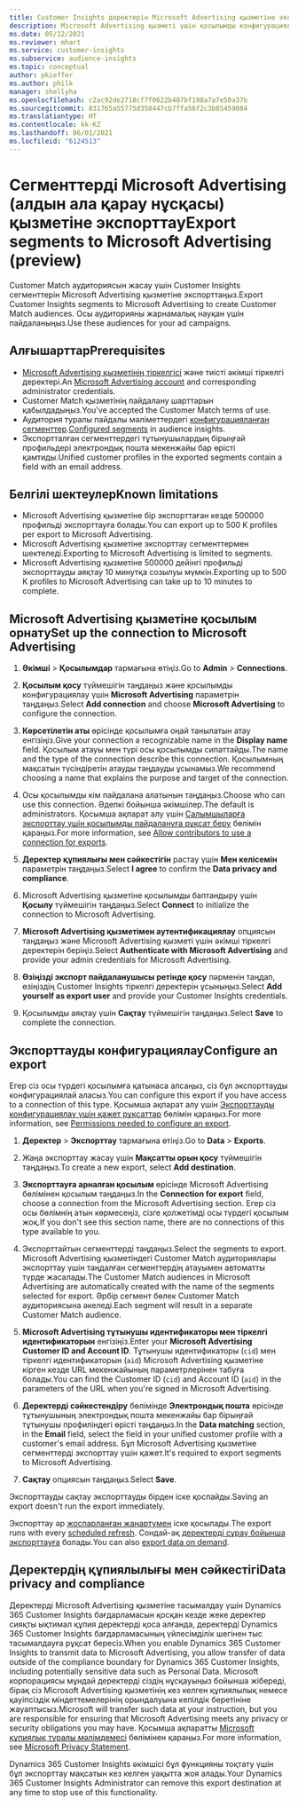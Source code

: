 ```yaml
---
title: Customer Insights деректерін Microsoft Advertising қызметіне экспорттау
description: Microsoft Advertising қызметі үшін қосылымды конфигурациялау және экспорттау жолы туралы ақпарат.
ms.date: 05/12/2021
ms.reviewer: mhart
ms.service: customer-insights
ms.subservice: audience-insights
ms.topic: conceptual
author: pkieffer
ms.author: philk
manager: shellyha
ms.openlocfilehash: c2ac92de2718cf7f0622b407bf198a7a7e50a37b
ms.sourcegitcommit: 831765a55775d358447cb7ffa56f2c3b85459084
ms.translationtype: HT
ms.contentlocale: kk-KZ
ms.lasthandoff: 06/01/2021
ms.locfileid: "6124513"
---
```

# <a name="export-segments-to-microsoft-advertising-preview"></a><span data-ttu-id="bf887-103">Сегменттерді Microsoft Advertising (алдын ала қарау нұсқасы) қызметіне экспорттау</span><span class="sxs-lookup"><span data-stu-id="bf887-103">Export segments to Microsoft Advertising (preview)</span></span>

<span data-ttu-id="bf887-104">Customer Match аудиториясын жасау үшін Customer Insights сегменттерін Microsoft Advertising қызметіне экспорттаңыз.</span><span class="sxs-lookup"><span data-stu-id="bf887-104">Export Customer Insights segments to Microsoft Advertising to create Customer Match audiences.</span></span> <span data-ttu-id="bf887-105">Осы аудиторияны жарнамалық науқан үшін пайдаланыңыз.</span><span class="sxs-lookup"><span data-stu-id="bf887-105">Use these audiences for your ad campaigns.</span></span>

## <a name="prerequisites"></a><span data-ttu-id="bf887-106">Алғышарттар</span><span class="sxs-lookup"><span data-stu-id="bf887-106">Prerequisites</span></span>

-   <span data-ttu-id="bf887-107">[Microsoft Advertising қызметінің тіркелгісі](https://ads.microsoft.com/) және тиісті әкімші тіркелгі деректері.</span><span class="sxs-lookup"><span data-stu-id="bf887-107">An [Microsoft Advertising account](https://ads.microsoft.com/) and corresponding administrator credentials.</span></span>
-   <span data-ttu-id="bf887-108">Customer Match қызметінің пайдалану шарттарын қабылдадыңыз.</span><span class="sxs-lookup"><span data-stu-id="bf887-108">You've accepted the Customer Match terms of use.</span></span> 
-   <span data-ttu-id="bf887-109">Аудитория туралы пайдалы мәліметтердегі [конфигурацияланған сегменттер](segments.md).</span><span class="sxs-lookup"><span data-stu-id="bf887-109">[Configured segments](segments.md) in audience insights.</span></span>
-   <span data-ttu-id="bf887-110">Экспортталған сегменттердегі тұтынушылардың бірыңғай профильдері электрондық пошта мекенжайы бар өрісті қамтиды.</span><span class="sxs-lookup"><span data-stu-id="bf887-110">Unified customer profiles in the exported segments contain a field with an email address.</span></span>

## <a name="known-limitations"></a><span data-ttu-id="bf887-111">Белгілі шектеулер</span><span class="sxs-lookup"><span data-stu-id="bf887-111">Known limitations</span></span>

- <span data-ttu-id="bf887-112">Microsoft Advertising қызметіне бір экспорттаған кезде 500000 профильді экспорттауға болады.</span><span class="sxs-lookup"><span data-stu-id="bf887-112">You can export up to 500 K profiles per export to Microsoft Advertising.</span></span>
- <span data-ttu-id="bf887-113">Microsoft Advertising қызметіне экспорттау сегменттермен шектеледі.</span><span class="sxs-lookup"><span data-stu-id="bf887-113">Exporting to Microsoft Advertising is limited to segments.</span></span>
- <span data-ttu-id="bf887-114">Microsoft Advertising қызметіне 500000 дейінгі профильді экспорттауды аяқтау 10 минутқа созылуы мүмкін.</span><span class="sxs-lookup"><span data-stu-id="bf887-114">Exporting up to 500 K profiles to Microsoft Advertising can take up to 10 minutes to complete.</span></span> 


## <a name="set-up-the-connection-to-microsoft-advertising"></a><span data-ttu-id="bf887-115">Microsoft Advertising қызметіне қосылым орнату</span><span class="sxs-lookup"><span data-stu-id="bf887-115">Set up the connection to Microsoft Advertising</span></span>

1. <span data-ttu-id="bf887-116">**Әкімші** > **Қосылымдар** тармағына өтіңіз.</span><span class="sxs-lookup"><span data-stu-id="bf887-116">Go to **Admin** > **Connections**.</span></span>

1. <span data-ttu-id="bf887-117">**Қосылым қосу** түймешігін таңдаңыз және қосылымды конфигурациялау үшін **Microsoft Advertising** параметрін таңдаңыз.</span><span class="sxs-lookup"><span data-stu-id="bf887-117">Select **Add connection** and choose **Microsoft Advertising** to configure the connection.</span></span>

1. <span data-ttu-id="bf887-118">**Көрсетілетін аты** өрісінде қосылымға оңай танылатын атау енгізіңіз.</span><span class="sxs-lookup"><span data-stu-id="bf887-118">Give your connection a recognizable name in the **Display name** field.</span></span> <span data-ttu-id="bf887-119">Қосылым атауы мен түрі осы қосылымды сипаттайды.</span><span class="sxs-lookup"><span data-stu-id="bf887-119">The name and the type of the connection describe this connection.</span></span> <span data-ttu-id="bf887-120">Қосылымның мақсатын түсіндіретін атауды таңдауды ұсынамыз.</span><span class="sxs-lookup"><span data-stu-id="bf887-120">We recommend choosing a name that explains the purpose and target of the connection.</span></span>

1. <span data-ttu-id="bf887-121">Осы қосылымды кім пайдалана алатынын таңдаңыз.</span><span class="sxs-lookup"><span data-stu-id="bf887-121">Choose who can use this connection.</span></span> <span data-ttu-id="bf887-122">Әдепкі бойынша әкімшілер.</span><span class="sxs-lookup"><span data-stu-id="bf887-122">The default is administrators.</span></span> <span data-ttu-id="bf887-123">Қосымша ақпарат алу үшін [Салымшыларға экспорттау үшін қосылымды пайдалануға рұқсат беру](connections.md#allow-contributors-to-use-a-connection-for-exports) бөлімін қараңыз.</span><span class="sxs-lookup"><span data-stu-id="bf887-123">For more information, see [Allow contributors to use a connection for exports](connections.md#allow-contributors-to-use-a-connection-for-exports).</span></span>

1. <span data-ttu-id="bf887-124">**Деректер құпиялығы мен сәйкестігін** растау үшін **Мен келісемін** параметрін таңдаңыз.</span><span class="sxs-lookup"><span data-stu-id="bf887-124">Select **I agree** to confirm the **Data privacy and compliance**.</span></span>

1. <span data-ttu-id="bf887-125">Microsoft Advertising қызметіне қосылымды баптандыру үшін **Қосылу** түймешігін таңдаңыз.</span><span class="sxs-lookup"><span data-stu-id="bf887-125">Select **Connect** to initialize the connection to Microsoft Advertising.</span></span>

1. <span data-ttu-id="bf887-126">**Microsoft Advertising қызметімен аутентификациялау** опциясын таңдаңыз және Microsoft Advertising қызметі үшін әкімші тіркелгі деректерін беріңіз.</span><span class="sxs-lookup"><span data-stu-id="bf887-126">Select **Authenticate with Microsoft Advertising** and provide your admin credentials for Microsoft Advertising.</span></span>

1. <span data-ttu-id="bf887-127">**Өзіңізді экспорт пайдаланушысы ретінде қосу** пәрменін таңдап, өзіңіздің Customer Insights тіркелгі деректерін ұсыныңыз.</span><span class="sxs-lookup"><span data-stu-id="bf887-127">Select **Add yourself as export user** and provide your Customer Insights credentials.</span></span>

1. <span data-ttu-id="bf887-128">Қосылымды аяқтау үшін **Сақтау** түймешігін таңдаңыз.</span><span class="sxs-lookup"><span data-stu-id="bf887-128">Select **Save** to complete the connection.</span></span>

## <a name="configure-an-export"></a><span data-ttu-id="bf887-129">Экспорттауды конфигурациялау</span><span class="sxs-lookup"><span data-stu-id="bf887-129">Configure an export</span></span>

<span data-ttu-id="bf887-130">Егер сіз осы түрдегі қосылымға қатынаса алсаңыз, сіз бұл экспорттауды конфигурациялай аласыз.</span><span class="sxs-lookup"><span data-stu-id="bf887-130">You can configure this export if you have access to a connection of this type.</span></span> <span data-ttu-id="bf887-131">Қосымша ақпарат алу үшін [Экспорттауды конфигурациялау үшін қажет рұқсаттар](export-destinations.md#set-up-a-new-export) бөлімін қараңыз.</span><span class="sxs-lookup"><span data-stu-id="bf887-131">For more information, see [Permissions needed to configure an export](export-destinations.md#set-up-a-new-export).</span></span>

1. <span data-ttu-id="bf887-132">**Деректер** > **Экспорттау** тармағына өтіңіз.</span><span class="sxs-lookup"><span data-stu-id="bf887-132">Go to **Data** > **Exports**.</span></span>

1. <span data-ttu-id="bf887-133">Жаңа экспорттау жасау үшін **Мақсатты орын қосу** түймешігін таңдаңыз.</span><span class="sxs-lookup"><span data-stu-id="bf887-133">To create a new export, select **Add destination**.</span></span>

1. <span data-ttu-id="bf887-134">**Экспорттауға арналған қосылым** өрісінде Microsoft Advertising бөлімінен қосылым таңдаңыз.</span><span class="sxs-lookup"><span data-stu-id="bf887-134">In the **Connection for export** field, choose a connection from the Microsoft Advertising section.</span></span> <span data-ttu-id="bf887-135">Егер сіз осы бөлімнің атын көрмесеңіз, сізге қолжетімді осы түрдегі қосылым жоқ.</span><span class="sxs-lookup"><span data-stu-id="bf887-135">If you don't see this section name, there are no connections of this type available to you.</span></span>

1. <span data-ttu-id="bf887-136">Экспорттайтын сегменттерді таңдаңыз.</span><span class="sxs-lookup"><span data-stu-id="bf887-136">Select the segments to export.</span></span> <span data-ttu-id="bf887-137">Microsoft Advertising қызметіндегі Customer Match аудиториялары экспорттау үшін таңдалған сегменттердің атауымен автоматты түрде жасалады.</span><span class="sxs-lookup"><span data-stu-id="bf887-137">The Customer Match audiences in Microsoft Advertising are automatically created with the name of the segments selected for export.</span></span> <span data-ttu-id="bf887-138">Әрбір сегмент бөлек Customer Match аудиториясына әкеледі.</span><span class="sxs-lookup"><span data-stu-id="bf887-138">Each segment will result in a separate Customer Match audience.</span></span> 

1. <span data-ttu-id="bf887-139">**Microsoft Advertising тұтынушы идентификаторы мен тіркелгі идентификаторын** енгізіңіз.</span><span class="sxs-lookup"><span data-stu-id="bf887-139">Enter your **Microsoft Advertising Customer ID and Account ID**.</span></span> <span data-ttu-id="bf887-140">Тұтынушы идентификаторы (`cid`) мен тіркелгі идентификаторын (`aid`) Microsoft Advertising қызметіне кірген кезде URL мекенжайының параметрлерінен табуға болады.</span><span class="sxs-lookup"><span data-stu-id="bf887-140">You can find the Customer ID (`cid`) and Account ID (`aid`) in the parameters of the URL when you're signed in Microsoft Advertising.</span></span>

1. <span data-ttu-id="bf887-141">**Деректерді сәйкестендіру** бөлімінде **Электрондық пошта** өрісінде тұтынушының электрондық пошта мекенжайы бар бірыңғай тұтынушы профиліндегі өрісті таңдаңыз.</span><span class="sxs-lookup"><span data-stu-id="bf887-141">In the **Data matching** section, in the **Email** field, select the field in your unified customer profile with a customer's email address.</span></span> <span data-ttu-id="bf887-142">Бұл Microsoft Advertising қызметіне сегменттерді экспорттау үшін қажет.</span><span class="sxs-lookup"><span data-stu-id="bf887-142">It's required to export segments to Microsoft Advertising.</span></span>

1. <span data-ttu-id="bf887-143">**Сақтау** опциясын таңдаңыз.</span><span class="sxs-lookup"><span data-stu-id="bf887-143">Select **Save**.</span></span>

<span data-ttu-id="bf887-144">Экспорттауды сақтау экспорттауды бірден іске қоспайды.</span><span class="sxs-lookup"><span data-stu-id="bf887-144">Saving an export doesn't run the export immediately.</span></span>

<span data-ttu-id="bf887-145">Экспорттау әр [жоспарланған жаңартумен](system.md#schedule-tab) іске қосылады.</span><span class="sxs-lookup"><span data-stu-id="bf887-145">The export runs with every [scheduled refresh](system.md#schedule-tab).</span></span> <span data-ttu-id="bf887-146">Сондай-ақ [деректерді сұрау бойынша экспорттауға](export-destinations.md#run-exports-on-demand) болады.</span><span class="sxs-lookup"><span data-stu-id="bf887-146">You can also [export data on demand](export-destinations.md#run-exports-on-demand).</span></span> 


## <a name="data-privacy-and-compliance"></a><span data-ttu-id="bf887-147">Деректердің құпиялылығы мен сәйкестігі</span><span class="sxs-lookup"><span data-stu-id="bf887-147">Data privacy and compliance</span></span>

<span data-ttu-id="bf887-148">Деректерді Microsoft Advertising қызметіне тасымалдау үшін Dynamics 365 Customer Insights бағдарламасын қосқан кезде жеке деректер сияқты ықтимал құпия деректерді қоса алғанда, деректерді Dynamics 365 Customer Insights бағдарламасының үйлесімділік шегінен тыс тасымалдауға рұқсат бересіз.</span><span class="sxs-lookup"><span data-stu-id="bf887-148">When you enable Dynamics 365 Customer Insights to transmit data to Microsoft Advertising, you allow transfer of data outside of the compliance boundary for Dynamics 365 Customer Insights, including potentially sensitive data such as Personal Data.</span></span> <span data-ttu-id="bf887-149">Microsoft корпорациясы мұндай деректерді сіздің нұсқауыңыз бойынша жібереді, бірақ сіз Microsoft Advertising қызметінің кез келген құпиялылық немесе қауіпсіздік міндеттемелерінің орындалуына кепілдік беретініне жауаптысыз.</span><span class="sxs-lookup"><span data-stu-id="bf887-149">Microsoft will transfer such data at your instruction, but you are responsible for ensuring that Microsoft Advertising meets any privacy or security obligations you may have.</span></span> <span data-ttu-id="bf887-150">Қосымша ақпаратты [Microsoft құпиялық туралы мәлімдемесі](https://go.microsoft.com/fwlink/?linkid=396732) бөлімінен қараңыз.</span><span class="sxs-lookup"><span data-stu-id="bf887-150">For more information, see [Microsoft Privacy Statement](https://go.microsoft.com/fwlink/?linkid=396732).</span></span>

<span data-ttu-id="bf887-151">Dynamics 365 Customer Insights әкімшісі бұл функцияны тоқтату үшін бұл экспорттау мақсатын кез келген уақытта жоя алады.</span><span class="sxs-lookup"><span data-stu-id="bf887-151">Your Dynamics 365 Customer Insights Administrator can remove this export destination at any time to stop use of this functionality.</span></span>
